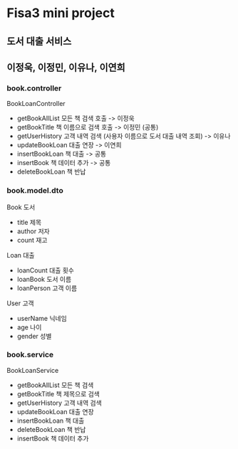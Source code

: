# Fisa3 mini project

## 도서 대출 서비스
## 이정욱, 이정민, 이유나, 이연희

### book.controller
BookLoanController
- getBookAllList 모든 책 검색 호출 -> 이정욱
- getBookTitle 책 이름으로 검색 호출 -> 이정민 (공통)
- getUserHistory 고객 내역 검색 (사용자 이름으로 도서 대출 내역 조회) -> 이유나
- updateBookLoan 대출 연장 -> 이연희
- insertBookLoan 책 대출 -> 공통
- insertBook 책 데이터 추가 -> 공통
- deleteBookLoan 책 반납

### book.model.dto
Book 도서
- title 제목
- author 저자
- count 재고

Loan 대출
- loanCount 대출 횟수
- loanBook 도서 이름
- loanPerson 고객 이름

User 고객
- userName 닉네임
- age 나이
- gender 성별

### book.service
BookLoanService
- getBookAllList 모든 책 검색 
- getBookTitle 책 제목으로 검색 
- getUserHistory 고객 내역 검색
- updateBookLoan 대출 연장
- insertBookLoan 책 대출
- deleteBookLoan 책 반납
- insertBook 책 데이터 추가
